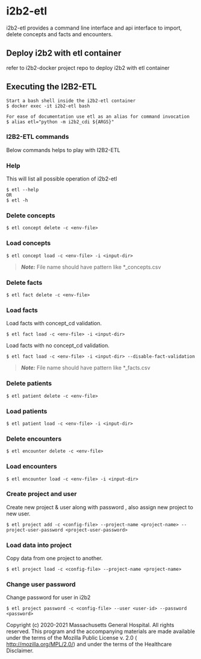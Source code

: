 <!--
Copyright (c) 2020-2021 Massachusetts General Hospital. All rights reserved. 
This program and the accompanying materials  are made available under the terms 
of the Mozilla Public License v. 2.0 ( http://mozilla.org/MPL/2.0/) and under 
the terms of the Healthcare Disclaimer.
-->
# i2b2-etl
i2b2-etl provides a command line interface and api interface to import, delete concepts and facts and encounters.

## Deploy i2b2 with etl container
refer to i2b2-docker project repo to deploy i2b2 with etl container

## Executing the I2B2-ETL 

```shell
Start a bash shell inside the i2b2-etl container
$ docker exec -it i2b2-etl bash

For ease of documentation use etl as an alias for command invocation
$ alias etl="python -m i2b2_cdi ${ARGS}"
```
### I2B2-ETL commands
Below commands helps to play with I2B2-ETL

### Help
This will list all possible operation of i2b2-etl
```shell
$ etl --help
OR
$ etl -h
```

### Delete concepts
```shell
$ etl concept delete -c <env-file>
```

### Load concepts
```shell
$ etl concept load -c <env-file> -i <input-dir>
```

> **_Note:_** File name should have pattern like *_concepts.csv

### Delete facts
```shell
$ etl fact delete -c <env-file>
```

### Load facts
Load facts with concept_cd validation.
```shell
$ etl fact load -c <env-file> -i <input-dir>
```
Load facts with no concept_cd validation.
```shell
$ etl fact load -c <env-file> -i <input-dir> --disable-fact-validation
```
> **_Note:_** File name should have pattern like *_facts.csv



### Delete patients
```shell
$ etl patient delete -c <env-file>
```

### Load patients
```shell
$ etl patient load -c <env-file> -i <input-dir>
```

### Delete encounters
```shell
$ etl encounter delete -c <env-file>
```

### Load encounters
```shell
$ etl encounter load -c <env-file> -i <input-dir>
```

### Create project and user
Create new project & user along with password , also assign new project to new user.
```shell
$ etl project add -c <config-file> --project-name <project-name> --project-user-password <project-user-password>
```

### Load data into project
Copy data from one project to another.
```shell
$ etl project load -c <config-file> --project-name <project-name> 
```
### Change user password
Change password for user in i2b2
```shell
$ etl project password -c <config-file> --user <user-id> --password <password>
```

Copyright (c) 2020-2021 Massachusetts General Hospital. All rights reserved. 
This program and the accompanying materials  are made available under the terms 
of the Mozilla Public License v. 2.0 ( http://mozilla.org/MPL/2.0/) and under 
the terms of the Healthcare Disclaimer.